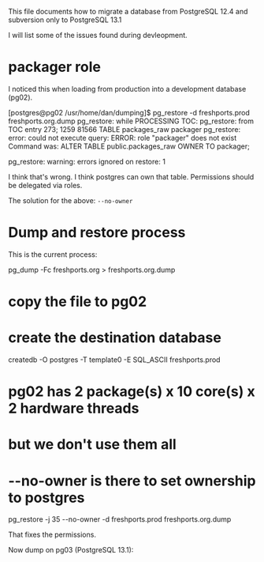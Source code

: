 This file documents how to migrate a database from PostgreSQL 12.4 and subversion only
to PostgreSQL 13.1

I will list some of the issues found during devleopment.

# packager role

I noticed this when loading from production into a development
database (pg02).

[postgres@pg02 /usr/home/dan/dumping]$ pg_restore -d freshports.prod freshports.org.dump 
pg_restore: while PROCESSING TOC:
pg_restore: from TOC entry 273; 1259 81566 TABLE packages_raw packager
pg_restore: error: could not execute query: ERROR:  role "packager" does not exist
Command was: ALTER TABLE public.packages_raw OWNER TO packager;

pg_restore: warning: errors ignored on restore: 1

I think that's wrong. I think postgres can own that table. Permissions
should be delegated via roles.

The solution for the above: `--no-owner`


# Dump and restore process

This is the current process:

pg_dump -Fc freshports.org > freshports.org.dump
# copy the file to pg02

# create the destination database
createdb -O postgres -T template0 -E SQL_ASCII freshports.prod

# pg02 has 2 package(s) x 10 core(s) x 2 hardware threads
# but we don't use them all
# --no-owner is there to set ownership to postgres
pg_restore -j 35 --no-owner -d freshports.prod freshports.org.dump

That fixes the permissions.

Now dump on pg03 (PostgreSQL 13.1):


